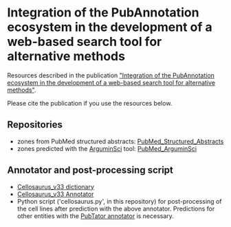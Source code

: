 # Integration of the PubAnnotation ecosystem in the development of a web-based search tool for alternative methods

Resources described in the publication ["Integration of the PubAnnotation ecosystem in the development of a web-based search tool for alternative methods"](https://genominfo.org/upload/pdf/gi-2020-18-2-e12.pdf).

Please cite the publication if you use the resources below.

## Repositories

- zones from PubMed structured abstracts: [PubMed_Structured_Abstracts](http://pubannotation.org/projects/PubMed_Structured_Abstracts)
- zones predicted with the [ArguminSci](https://github.com/anlausch/ArguminSci) tool: [PubMed_ArguminSci](http://pubannotation.org/projects/PubMed_ArguminSci)

## Annotator and post-processing script

- [Cellosaurus_v33  dictionary](http://pubdictionaries.org/dictionaries/Cellosaurus_v33)
- [Cellosaurus_v33 Annotator](http://pubannotation.org/annotators/Cellosaurus_v33)
- Python script ('cellosaurus.py', in this repository) for post-processing of the cell lines after prediction with the above annotator. Predictions for other entities with the [PubTator annotator](http://pubannotation.org/annotators/PubTator) is necessary.
